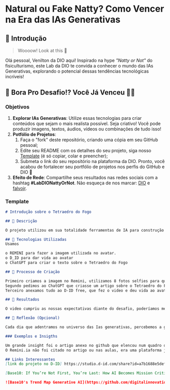 # Natural ou Fake Natty? Como Vencer na Era das IAs Generativas

## 🚀 Introdução

> Woooow! Look at this 👀

Olá pessoal, Venilton da DIO aqui! Inspirado na hype _"Natty or Not"_ do fisiculturismo, este Lab da DIO te convida a conhecer o mundo das IAs Generativas, explorando o potencial dessas tendências tecnológicas incríveis!

## 🎯 Bora Pro Desafio!? Você Já Venceu 💪🤓

### Objetivos

1. **Explorar IAs Generativas**: Utilize essas tecnologias para criar conteúdos que sejam o mais realista possível. Seja criativo! Você pode produzir imagens, textos, áudios, vídeos ou combinações de tudo isso!
1. **Potfólio de Projetos**:
    1. Faça o "fork" deste repositório, criando uma cópia em seu GitHub pessoal;
    2. Edite seu README com os detalhes do seu projeto, siga nosso [Template](#template) (é só copiar, colar e preencher);
    3. Submeta o link do seu repositório na plataforma da DIO. Pronto, você acabou de fortalecer seu portfólio de projetos nos perfis do GitHub e DIO 🚀
1. **Efeito de Rede**: Compartilhe seus resultados nas redes sociais com a hashtag **#LabDIONattyOrNot**. Não esqueça de nos marcar: [DIO](https://www.linkedin.com/school/dio-makethechange) e [falvojr](https://www.linkedin.com/in/falvojr).

### Template

```markdown
# Introdução sobre o Tetraedro do Fogo

## 📒 Descrição

O projeto utilizou em sua totalidade ferramentas de IA para construção do avatar, texto e aúdio. O video de pouco mais de 2 minutos sobre o Tetraedro do Fogo. Poderia ter incrementado o projeto com mais recursos, porém o tempo para terminar o bootcampo está escasso e to muito atrasado.

## 🤖 Tecnologias Utilizadas
Usamos

o REMINI para fazer a imagem utilizada no avatar.
o D_ID para dar vida ao avatar
o ChatGPT para criar o texto sobre o Tetraedro do Fogo

## 🧐 Processo de Criação

Primeiro criamos a imagem no Remini, utilizamos 8 fotos selfies para que a ferramenta cria-se um avatar referente a um bombeiro americano.
Segundo pedimos ao ChatGPT que criasse um artigo sobre o Tetraedro do Fogo e suas características e abordasse os agentes de extinção, colocamos também as classes, mas o texto ficou longo e passou do limite de 3 minutos que a plataforma do D_ID permite para os projetos free trial.
Terceiro anexamos tudo ao D-ID free, que fez o video e deu vida ao avatar.

## 🚀 Resultados

O video cumpriu as nossas expectativas diante do desafio, poderíamos melhorar o projeto com recursos que são oportunizados apenas nos modelos pagos.  Como todas as IAs usadas foram com recuros limitados, o projeto nos agradou pela simplicidade e facilidade. É um pequeno passo para a busca do conhecimento. 

## 💭 Reflexão (Opcional)

Cada dia que adentramos no universo das Ias generativas, percebemos a gama de oportunidades que se abrem diante de nossos olhos. 

### Exemplos e Insigths

Um grande insight foi o artigo anexo no github que elencou num quadro diversas IAs e suas aplicações. O obejeitvo é conhecer cada uma delas para mehorar nosso desenvolvimento.
O Remini.ia não foi citado no artigo ou nas aulas, era uma plataforma já do meu uso para melhorar ou recuperar fotos envelhecidas pelo tempo. 

## Links Interessantes
[link do projeto no D-ID] https://studio.d-id.com/share?id=a7b1688e5defa6ce374e1d002fb41320&utm_source=copy

[Base10: If You’re Not First, You’re Last: How AI Becomes Mission Critical](https://base10.vc/post/generative-ai-mission-critical/)

![Base10's Trend Map Generative AI](https://github.com/digitalinnovationone/lab-natty-or-not/assets/730492/f4df26e8-f8f7-4419-8252-c69d73ea930c)
